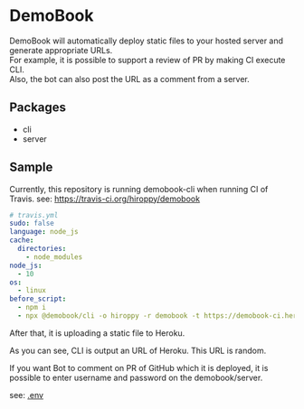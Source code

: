 # DemoBook

DemoBook will automatically deploy static files to your hosted server and generate appropriate URLs.  
For example, it is possible to support a review of PR by making CI execute CLI.  
Also, the bot can also post the URL as a comment from a server.

## Packages

- cli
- server

## Sample

Currently, this repository is running demobook-cli when running CI of Travis.
see: https://travis-ci.org/hiroppy/demobook

```yml
# travis.yml
sudo: false
language: node_js
cache:
  directories:
    - node_modules
node_js:
  - 10
os:
  - linux
before_script:
  - npm i
  - npx @demobook/cli -o hiroppy -r demobook -t https://demobook-ci.herokuapp.com -d output
```

After that, it is uploading a static file to Heroku.

As you can see, CLI is output an URL of Heroku. This URL is random.

If you want Bot to comment on PR of GitHub which it is deployed, it is possible to enter username and password on the demobook/server.

see: [.env](/packages/server/.env.sample)
